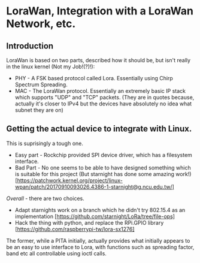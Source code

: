 # LoraWan, Integration with a LoraWan Network, etc.

## Introduction

LoraWan is based on two parts, described how it should be, but isn't really in the linux kernel (Not my Job!(?)!):
* PHY - A FSK based protocol called Lora. Essentially using Chirp Spectrum Spreading.
* MAC - The LoraWan protocol. Essentially an extremely basic IP stack which supports "UDP" and "TCP" packets. (They are in quotes because, actually it's closer to IPv4 but the devices have absolutely no idea what subnet they are on) 

## Getting the actual device to integrate with Linux.

This is suprisingly a tough one. 
* Easy part - Rockchip provided SPI device driver, which has a filesystem interface.
* Bad Part - No one seems to be able to have designed something which is suitable for this project (But starnight has done some amazing work!) [https://patchwork.kernel.org/project/linux-wpan/patch/20170910093026.4386-1-starnight@g.ncu.edu.tw/]

_Overall_ - there are two choices. 
* Adapt starnights work on a branch which he didn't try 802.15.4 as an implementation [https://github.com/starnight/LoRa/tree/file-ops]
* Hack the thing with python, and replace the RPi.GPIO library [https://github.com/raspberrypi-tw/lora-sx1276]

The former, while a PITA initially, actually provides what initially appears to be an easy to use interface to Lora, with functions such as spreading factor, band etc all controllable using ioctl calls.

